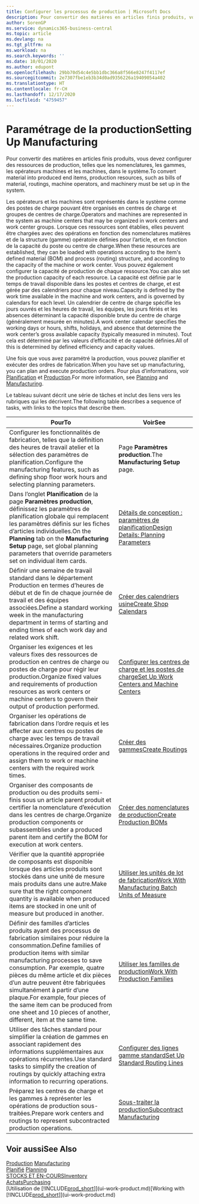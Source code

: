 ```yaml
---
title: Configurer les processus de production | Microsoft Docs
description: Pour convertir des matières en articles finis produits, vous devez configurer des ressources de production, telles que les nomenclatures, les gammes, les opérateurs machines et les machines, dans le système.
author: SorenGP
ms.service: dynamics365-business-central
ms.topic: article
ms.devlang: na
ms.tgt_pltfrm: na
ms.workload: na
ms.search.keywords: ''
ms.date: 10/01/2020
ms.author: edupont
ms.openlocfilehash: 29bb70d54c4e5bb1dbc366a8f566e8247f4117ef
ms.sourcegitcommit: 2e7307fbe1eb3b34d0ad9356226a19409054a402
ms.translationtype: HT
ms.contentlocale: fr-CH
ms.lasthandoff: 12/17/2020
ms.locfileid: "4759457"
---
```

# <a name="setting-up-manufacturing"></a><span data-ttu-id="61c0a-103">Paramétrage de la production</span><span class="sxs-lookup"><span data-stu-id="61c0a-103">Setting Up Manufacturing</span></span>
<span data-ttu-id="61c0a-104">Pour convertir des matières en articles finis produits, vous devez configurer des ressources de production, telles que les nomenclatures, les gammes, les opérateurs machines et les machines, dans le système.</span><span class="sxs-lookup"><span data-stu-id="61c0a-104">To convert material into produced end items, production resources, such as bills of material, routings, machine operators, and machinery must be set up in the system.</span></span>

<span data-ttu-id="61c0a-105">Les opérateurs et les machines sont représentés dans le système comme des postes de charge pouvant être organisés en centres de charge et groupes de centres de charge.</span><span class="sxs-lookup"><span data-stu-id="61c0a-105">Operators and machines are represented in the system as machine centers that may be organized in work centers and work center groups.</span></span> <span data-ttu-id="61c0a-106">Lorsque ces ressources sont établies, elles peuvent être chargées avec des opérations en fonction des nomenclatures matières et de la structure (gamme) opératoire définies pour l’article, et en fonction de la capacité du poste ou centre de charge.</span><span class="sxs-lookup"><span data-stu-id="61c0a-106">When these resources are established, they can be loaded with operations according to the item's defined material (BOM) and process (routing) structure, and according to the capacity of the machine or work center.</span></span> <span data-ttu-id="61c0a-107">Vous pouvez également configurer la capacité de production de chaque ressource.</span><span class="sxs-lookup"><span data-stu-id="61c0a-107">You can also set the production capacity of each resource.</span></span> <span data-ttu-id="61c0a-108">La capacité est définie par le temps de travail disponible dans les postes et centres de charge, et est gérée par des calendriers pour chaque niveau.</span><span class="sxs-lookup"><span data-stu-id="61c0a-108">Capacity is defined by the work time available in the machine and work centers, and is governed by calendars for each level.</span></span> <span data-ttu-id="61c0a-109">Un calendrier de centre de charge spécifie les jours ouvrés et les heures de travail, les équipes, les jours fériés et les absences déterminant la capacité disponible brute du centre de charge (généralement mesurée en minutes).</span><span class="sxs-lookup"><span data-stu-id="61c0a-109">A work center calendar specifies the working days or hours, shifts, holidays, and absence that determine the work center’s gross available capacity (typically measured in minutes).</span></span> <span data-ttu-id="61c0a-110">Tout cela est déterminé par les valeurs d’efficacité et de capacité définies.</span><span class="sxs-lookup"><span data-stu-id="61c0a-110">All of this is determined by defined efficiency and capacity values.</span></span>  

<span data-ttu-id="61c0a-111">Une fois que vous avez paramétré la production, vous pouvez planifier et exécuter des ordres de fabrication.</span><span class="sxs-lookup"><span data-stu-id="61c0a-111">When you have set up manufacturing, you can plan and execute production orders.</span></span> <span data-ttu-id="61c0a-112">Pour plus d’informations, voir [Planification](production-planning.md) et [Production](production-manage-manufacturing.md).</span><span class="sxs-lookup"><span data-stu-id="61c0a-112">For more information, see [Planning](production-planning.md) and [Manufacturing](production-manage-manufacturing.md).</span></span>  



 <span data-ttu-id="61c0a-113">Le tableau suivant décrit une série de tâches et inclut des liens vers les rubriques qui les décrivent.</span><span class="sxs-lookup"><span data-stu-id="61c0a-113">The following table describes a sequence of tasks, with links to the topics that describe them.</span></span>   

|<span data-ttu-id="61c0a-114">**Pour**</span><span class="sxs-lookup"><span data-stu-id="61c0a-114">**To**</span></span>|<span data-ttu-id="61c0a-115">**Voir**</span><span class="sxs-lookup"><span data-stu-id="61c0a-115">**See**</span></span>|  
|------------|-------------|  
|<span data-ttu-id="61c0a-116">Configurer les fonctionnalités de fabrication, telles que la définition des heures de travail atelier et la sélection des paramètres de planification.</span><span class="sxs-lookup"><span data-stu-id="61c0a-116">Configure the manufacturing features, such as defining shop floor work hours and selecting planning parameters.</span></span>|<span data-ttu-id="61c0a-117">Page **Paramètres production**.</span><span class="sxs-lookup"><span data-stu-id="61c0a-117">The **Manufacturing Setup** page.</span></span>|
|<span data-ttu-id="61c0a-118">Dans l’onglet **Planification** de la page **Paramètres production**, définissez les paramètres de planification globale qui remplacent les paramètres définis sur les fiches d’articles individuelles.</span><span class="sxs-lookup"><span data-stu-id="61c0a-118">On the **Planning** tab on the **Manufacturing Setup** page, set global planning parameters that override parameters set on individual item cards.</span></span>|[<span data-ttu-id="61c0a-119">Détails de conception : paramètres de planification</span><span class="sxs-lookup"><span data-stu-id="61c0a-119">Design Details: Planning Parameters</span></span>](design-details-planning-parameters.md)|
|<span data-ttu-id="61c0a-120">Définir une semaine de travail standard dans le département Production en termes d’heures de début et de fin de chaque journée de travail et des équipes associées.</span><span class="sxs-lookup"><span data-stu-id="61c0a-120">Define a standard working week in the manufacturing department in terms of starting and ending times of each work day and related work shift.</span></span>|[<span data-ttu-id="61c0a-121">Créer des calendriers usine</span><span class="sxs-lookup"><span data-stu-id="61c0a-121">Create Shop Calendars</span></span>](production-how-to-create-work-center-calendars.md)|  
|<span data-ttu-id="61c0a-122">Organiser les exigences et les valeurs fixes des ressources de production en centres de charge ou postes de charge pour régir leur production.</span><span class="sxs-lookup"><span data-stu-id="61c0a-122">Organize fixed values and requirements of production resources as work centers or machine centers to govern their output of production performed.</span></span>|[<span data-ttu-id="61c0a-123">Configurer les centres de charge et les postes de charge</span><span class="sxs-lookup"><span data-stu-id="61c0a-123">Set Up Work Centers and Machine Centers</span></span>](production-how-to-set-up-work-and-machine-centers.md)|
|<span data-ttu-id="61c0a-124">Organiser les opérations de fabrication dans l’ordre requis et les affecter aux centres ou postes de charge avec les temps de travail nécessaires.</span><span class="sxs-lookup"><span data-stu-id="61c0a-124">Organize production operations in the required order and assign them to work or machine centers with the required work times.</span></span>|[<span data-ttu-id="61c0a-125">Créer des gammes</span><span class="sxs-lookup"><span data-stu-id="61c0a-125">Create Routings</span></span>](production-how-to-create-routings.md)|
|<span data-ttu-id="61c0a-126">Organiser des composants de production ou des produits semi-finis sous un article parent produit et certifier la nomenclature d’exécution dans les centres de charge.</span><span class="sxs-lookup"><span data-stu-id="61c0a-126">Organize production components or subassemblies under a produced parent item and certify the BOM for execution at work centers.</span></span>|[<span data-ttu-id="61c0a-127">Créer des nomenclatures de production</span><span class="sxs-lookup"><span data-stu-id="61c0a-127">Create Production BOMs</span></span>](production-how-to-create-production-boms.md)|
|<span data-ttu-id="61c0a-128">Vérifier que la quantité appropriée de composants est disponible lorsque des articles produits sont stockés dans une unité de mesure mais produits dans une autre.</span><span class="sxs-lookup"><span data-stu-id="61c0a-128">Make sure that the right component quantity is available when produced items are stocked in one unit of measure but produced in another.</span></span>|[<span data-ttu-id="61c0a-129">Utiliser les unités de lot de fabrication</span><span class="sxs-lookup"><span data-stu-id="61c0a-129">Work With Manufacturing Batch Units of Measure</span></span>](production-how-to-use-the-manufacturing-batch-unit-of-measure.md)|  
|<span data-ttu-id="61c0a-130">Définir des familles d’articles produits ayant des processus de fabrication similaires pour réduire la consommation.</span><span class="sxs-lookup"><span data-stu-id="61c0a-130">Define families of production items with similar manufacturing processes to save consumption.</span></span> <span data-ttu-id="61c0a-131">Par exemple, quatre pièces du même article et dix pièces d’un autre peuvent être fabriquées simultanément à partir d’une plaque.</span><span class="sxs-lookup"><span data-stu-id="61c0a-131">For example, four pieces of the same item can be produced from one sheet and 10 pieces of another, different, item at the same time.</span></span>|[<span data-ttu-id="61c0a-132">Utiliser les familles de production</span><span class="sxs-lookup"><span data-stu-id="61c0a-132">Work With Production Families</span></span>](production-how-work-family.md)|
|<span data-ttu-id="61c0a-133">Utiliser des tâches standard pour simplifier la création de gammes en associant rapidement des informations supplémentaires aux opérations récurrentes.</span><span class="sxs-lookup"><span data-stu-id="61c0a-133">Use standard tasks to simplify the creation of routings by quickly attaching extra information to recurring operations.</span></span>|[<span data-ttu-id="61c0a-134">Configurer des lignes gamme standard</span><span class="sxs-lookup"><span data-stu-id="61c0a-134">Set Up Standard Routing Lines</span></span>](production-how-set-up-standard-routing-lines.md)|  
|<span data-ttu-id="61c0a-135">Préparez les centres de charge et les gammes à représenter les opérations de production sous-traitées.</span><span class="sxs-lookup"><span data-stu-id="61c0a-135">Prepare work centers and routings to represent subcontracted production operations.</span></span>|[<span data-ttu-id="61c0a-136">Sous-traiter la production</span><span class="sxs-lookup"><span data-stu-id="61c0a-136">Subcontract Manufacturing</span></span>](production-how-to-subcontract-manufacturing.md)|  

## <a name="see-also"></a><span data-ttu-id="61c0a-137">Voir aussi</span><span class="sxs-lookup"><span data-stu-id="61c0a-137">See Also</span></span>
<span data-ttu-id="61c0a-138">[Production](production-manage-manufacturing.md)  </span><span class="sxs-lookup"><span data-stu-id="61c0a-138">[Manufacturing](production-manage-manufacturing.md)  </span></span>  
<span data-ttu-id="61c0a-139">[Planifié](production-planning.md) </span><span class="sxs-lookup"><span data-stu-id="61c0a-139">[Planning](production-planning.md) </span></span>  
[<span data-ttu-id="61c0a-140">STOCKS ET EN-COURS</span><span class="sxs-lookup"><span data-stu-id="61c0a-140">Inventory</span></span>](inventory-manage-inventory.md)  
[<span data-ttu-id="61c0a-141">Achats</span><span class="sxs-lookup"><span data-stu-id="61c0a-141">Purchasing</span></span>](purchasing-manage-purchasing.md)  
<span data-ttu-id="61c0a-142">[Utilisation de [!INCLUDE[prod_short](includes/prod_short.md)]](ui-work-product.md)</span><span class="sxs-lookup"><span data-stu-id="61c0a-142">[Working with [!INCLUDE[prod_short](includes/prod_short.md)]](ui-work-product.md)</span></span>
